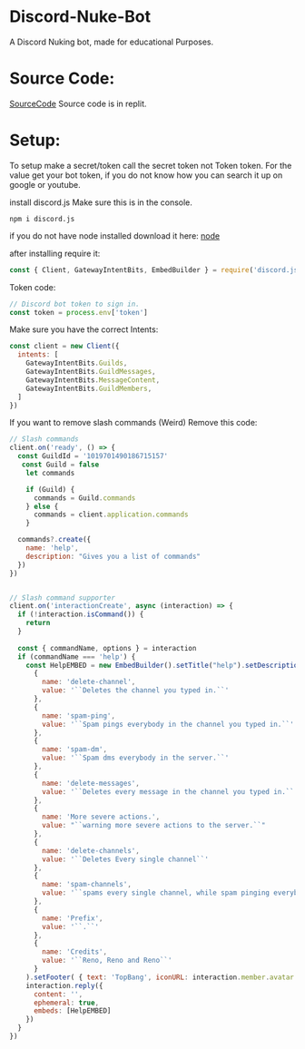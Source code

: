# Discord-Nuke-Bot
A Discord Nuking bot, made for educational Purposes.

# Source Code:
[SourceCode](https://replit.com/@MarinoKunstman1/Discord-Nuke-Bot#index.js)
Source code is in replit.

# Setup:
To setup make a secret/token
call the secret token not Token
token.
For the value get your bot token,
if you do not know how you can search it up on google or youtube.

install discord.js
Make sure this is in the console.
```npm
npm i discord.js
```

if you do not have node installed download it here:
[node](https://nodejs.org/en/)

after installing require it:
```js
const { Client, GatewayIntentBits, EmbedBuilder } = require('discord.js')
```

Token code:
```js
// Discord bot token to sign in.
const token = process.env['token']
```

Make sure you have the correct Intents:
```js
const client = new Client({
  intents: [
    GatewayIntentBits.Guilds,
    GatewayIntentBits.GuildMessages,
    GatewayIntentBits.MessageContent,
    GatewayIntentBits.GuildMembers,
  ]
})
```

If you want to remove slash commands (Weird)
Remove this code:
```js
// Slash commands
client.on('ready', () => {
  const GuildId = '1019701490186715157'
   const Guild = false
    let commands

    if (Guild) {
      commands = Guild.commands
    } else {
      commands = client.application.commands
    }

  commands?.create({
    name: 'help',
    description: "Gives you a list of commands"
  })
})


// Slash command supporter
client.on('interactionCreate', async (interaction) => {
  if (!interaction.isCommand()) {
    return
  }
  
  const { commandName, options } = interaction
  if (commandName === 'help') {
    const HelpEMBED = new EmbedBuilder().setTitle("help").setDescription("List of commands to use for nuking..").addFields(
      {
        name: 'delete-channel',
        value: '``Deletes the channel you typed in.``'
      },
      {
        name: 'spam-ping',
        value: '``Spam pings everybody in the channel you typed in.``'
      },
      {
        name: 'spam-dm',
        value: '``Spam dms everybody in the server.``'
      },
      {
        name: 'delete-messages',
        value: '``Deletes every message in the channel you typed in.``'
      },
      {
        name: 'More severe actions.',
        value: "``warning more severe actions to the server.``"
      },
      {
        name: 'delete-channels',
        value: '``Deletes Every single channel``'
      },
      {
        name: 'spam-channels',
        value: '``spams every single channel, while spam pinging everybody.``'
      },
      {
        name: 'Prefix',
        value: '``.``'
      },
      {
        name: 'Credits',
        value: '``Reno, Reno and Reno``'
      }
    ).setFooter( { text: 'TopBang', iconURL: interaction.member.avatar }).setColor("Random")
    interaction.reply({
      content: '',
      ephemeral: true,
      embeds: [HelpEMBED]
    })
  }
})
```
